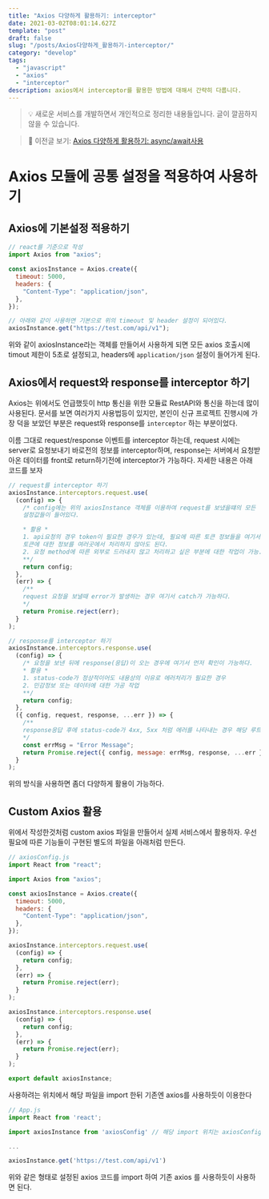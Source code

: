 ```yaml
---
title: "Axios 다양하게 활용하기: interceptor"
date: 2021-03-02T08:01:14.627Z
template: "post"
draft: false
slug: "/posts/Axios다양하게_활용하기-interceptor/"
category: "develop"
tags:
  - "javascript"
  - "axios"
  - "interceptor"
description: axios에서 interceptor를 활용한 방법에 대해서 간략히 다룹니다.
---
```


> 💡 새로운 서비스를 개발하면서 개인적으로 정리한 내용들입니다. 글이 깔끔하지 않을 수 있습니다.

> 📔 이전글 보기: [Axios 다양하게 활용하기: async/await사용](/posts/Axios다양하게_활용하기-async_await사용/)

# Axios 모듈에 공통 설정을 적용하여 사용하기

## Axios에 기본설정 적용하기

```jsx
// react를 기준으로 작성
import Axios from "axios";

const axiosInstance = Axios.create({
  timeout: 5000,
  headers: {
    "Content-Type": "application/json",
  },
});

// 아래와 같이 사용하면 기본으로 위의 timeout 및 header 설정이 되어있다.
axiosInstance.get("https://test.com/api/v1");
```

위와 같이 axiosInstance라는 객체를 만들어서 사용하게 되면 모든 axios 호출시에 timout 제한이 5초로 설정되고, headers에 `application/json` 설정이 들어가게 된다.

## Axios에서 request와 response를 interceptor 하기

Axios는 위에서도 언급했듯이 http 통신을 위한 모듈료 RestAPI와 통신을 하는데 많이 사용된다. 문서를 보면 여러가지 사용법등이 있지만, 본인이 신규 프로젝트 진행시에 가장 덕을 보았던 부분은 request와 response를 `interceptor` 하는 부분이었다.

이름 그대로 request/response 이벤트를 interceptor 하는데, request 시에는 server로 요청보내기 바로전의 정보를 interceptor하며, response는 서버에서 요청받아온 데이터를 front로 return하기전에 interceptor가 가능하다. 자세한 내용은 아래 코드를 보자

```jsx
// request를 interceptor 하기
axiosInstance.interceptors.request.use(
  (config) => {
    /* config에는 위의 axiosInstance 객체를 이용하여 request를 보냈을떄의 모든
    설정값들이 들어있다.

    * 활용 *
    1. api요청의 경우 token이 필요한 경우가 있는데, 필요에 따른 토큰 정보들을 여기서 처리할 경우
    토큰에 대한 정보를 여러곳에서 처리하지 않아도 된다.
    2. 요청 method에 따른 외부로 드러내지 않고 처리하고 싶은 부분에 대한 작업이 가능.
    **/
    return config;
  },
  (err) => {
    /**
    request 요청을 보낼때 error가 발생하는 경우 여기서 catch가 가능하다.
    */
    return Promise.reject(err);
  }
);

// response를 interceptor 하기
axiosInstance.interceptors.response.use(
  (config) => {
    /* 요청을 보낸 뒤에 response(응답)이 오는 경우에 여기서 먼저 확인이 가능하다.
    * 활용 *
    1. status-code가 정상적이어도 내용상의 이유로 에러처리가 필요한 경우
    2. 민감정보 또는 데이터에 대한 가공 작업
    **/
    return config;
  },
  ({ config, request, response, ...err }) => {
    /**
    response응답 후에 status-code가 4xx, 5xx 처럼 에러를 나타내는 경우 해당 루트를 수행한다.
    */
    const errMsg = "Error Message";
    return Promise.reject({ config, message: errMsg, response, ...err });
  }
);
```

위의 방식을 사용하면 좀더 다양하게 활용이 가능하다.

## Custom Axios 활용

위에서 작성한것처럼 custom axios 파일을 만들어서 실제 서비스에서 활용하자. 우선 필요에 따른 기능들이 구현된 별도의 파일을 아래처럼 만든다.

```jsx
// axiosConfig.js
import React from "react";

import Axios from "axios";

const axiosInstance = Axios.create({
  timeout: 5000,
  headers: {
    "Content-Type": "application/json",
  },
});

axiosInstance.interceptors.request.use(
  (config) => {
    return config;
  },
  (err) => {
    return Promise.reject(err);
  }
);

axiosInstance.interceptors.response.use(
  (config) => {
    return config;
  },
  (err) => {
    return Promise.reject(err);
  }
);

export default axiosInstance;
```

사용하려는 위치에서 해당 파일을 import 한뒤 기존엔 axios를 사용하듯이 이용한다

```jsx
// App.js
import React from 'react';

import axiosInstance from 'axiosConfig' // 해당 import 위치는 axiosConfig.js 파일 위치에 따라 다르다/

...

axiosInstance.get('https://test.com/api/v1')
```

위와 같은 형태로 설정된 axios 코드를 import 하여 기존 axios 를 사용하듯이 사용하면 된다.
